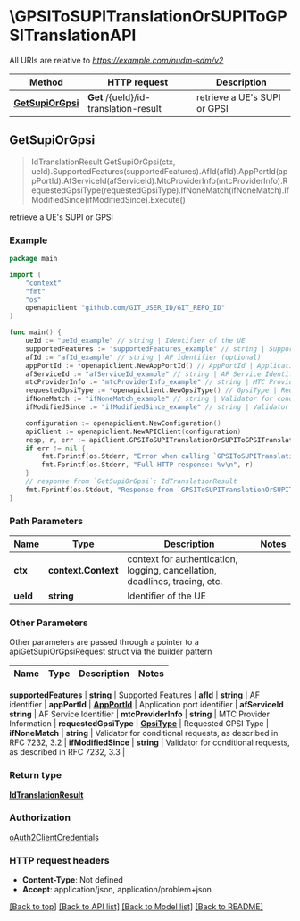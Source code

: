 # \GPSIToSUPITranslationOrSUPIToGPSITranslationAPI

All URIs are relative to *https://example.com/nudm-sdm/v2*

Method | HTTP request | Description
------------- | ------------- | -------------
[**GetSupiOrGpsi**](GPSIToSUPITranslationOrSUPIToGPSITranslationAPI.md#GetSupiOrGpsi) | **Get** /{ueId}/id-translation-result | retrieve a UE&#39;s SUPI or GPSI



## GetSupiOrGpsi

> IdTranslationResult GetSupiOrGpsi(ctx, ueId).SupportedFeatures(supportedFeatures).AfId(afId).AppPortId(appPortId).AfServiceId(afServiceId).MtcProviderInfo(mtcProviderInfo).RequestedGpsiType(requestedGpsiType).IfNoneMatch(ifNoneMatch).IfModifiedSince(ifModifiedSince).Execute()

retrieve a UE's SUPI or GPSI

### Example

```go
package main

import (
    "context"
    "fmt"
    "os"
    openapiclient "github.com/GIT_USER_ID/GIT_REPO_ID"
)

func main() {
    ueId := "ueId_example" // string | Identifier of the UE
    supportedFeatures := "supportedFeatures_example" // string | Supported Features (optional)
    afId := "afId_example" // string | AF identifier (optional)
    appPortId := *openapiclient.NewAppPortId() // AppPortId | Application port identifier (optional)
    afServiceId := "afServiceId_example" // string | AF Service Identifier (optional)
    mtcProviderInfo := "mtcProviderInfo_example" // string | MTC Provider Information (optional)
    requestedGpsiType := *openapiclient.NewGpsiType() // GpsiType | Requested GPSI Type (optional)
    ifNoneMatch := "ifNoneMatch_example" // string | Validator for conditional requests, as described in RFC 7232, 3.2 (optional)
    ifModifiedSince := "ifModifiedSince_example" // string | Validator for conditional requests, as described in RFC 7232, 3.3 (optional)

    configuration := openapiclient.NewConfiguration()
    apiClient := openapiclient.NewAPIClient(configuration)
    resp, r, err := apiClient.GPSIToSUPITranslationOrSUPIToGPSITranslationAPI.GetSupiOrGpsi(context.Background(), ueId).SupportedFeatures(supportedFeatures).AfId(afId).AppPortId(appPortId).AfServiceId(afServiceId).MtcProviderInfo(mtcProviderInfo).RequestedGpsiType(requestedGpsiType).IfNoneMatch(ifNoneMatch).IfModifiedSince(ifModifiedSince).Execute()
    if err != nil {
        fmt.Fprintf(os.Stderr, "Error when calling `GPSIToSUPITranslationOrSUPIToGPSITranslationAPI.GetSupiOrGpsi``: %v\n", err)
        fmt.Fprintf(os.Stderr, "Full HTTP response: %v\n", r)
    }
    // response from `GetSupiOrGpsi`: IdTranslationResult
    fmt.Fprintf(os.Stdout, "Response from `GPSIToSUPITranslationOrSUPIToGPSITranslationAPI.GetSupiOrGpsi`: %v\n", resp)
}
```

### Path Parameters


Name | Type | Description  | Notes
------------- | ------------- | ------------- | -------------
**ctx** | **context.Context** | context for authentication, logging, cancellation, deadlines, tracing, etc.
**ueId** | **string** | Identifier of the UE | 

### Other Parameters

Other parameters are passed through a pointer to a apiGetSupiOrGpsiRequest struct via the builder pattern


Name | Type | Description  | Notes
------------- | ------------- | ------------- | -------------

 **supportedFeatures** | **string** | Supported Features | 
 **afId** | **string** | AF identifier | 
 **appPortId** | [**AppPortId**](AppPortId.md) | Application port identifier | 
 **afServiceId** | **string** | AF Service Identifier | 
 **mtcProviderInfo** | **string** | MTC Provider Information | 
 **requestedGpsiType** | [**GpsiType**](GpsiType.md) | Requested GPSI Type | 
 **ifNoneMatch** | **string** | Validator for conditional requests, as described in RFC 7232, 3.2 | 
 **ifModifiedSince** | **string** | Validator for conditional requests, as described in RFC 7232, 3.3 | 

### Return type

[**IdTranslationResult**](IdTranslationResult.md)

### Authorization

[oAuth2ClientCredentials](../README.md#oAuth2ClientCredentials)

### HTTP request headers

- **Content-Type**: Not defined
- **Accept**: application/json, application/problem+json

[[Back to top]](#) [[Back to API list]](../README.md#documentation-for-api-endpoints)
[[Back to Model list]](../README.md#documentation-for-models)
[[Back to README]](../README.md)

